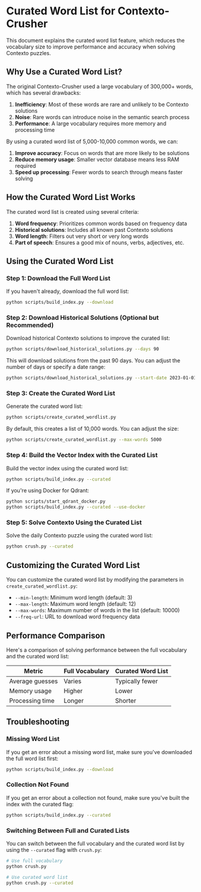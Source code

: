 # Curated Word List for Contexto-Crusher

This document explains the curated word list feature, which reduces the vocabulary size to improve performance and accuracy when solving Contexto puzzles.

## Why Use a Curated Word List?

The original Contexto-Crusher used a large vocabulary of 300,000+ words, which has several drawbacks:

1. **Inefficiency**: Most of these words are rare and unlikely to be Contexto solutions
2. **Noise**: Rare words can introduce noise in the semantic search process
3. **Performance**: A large vocabulary requires more memory and processing time

By using a curated word list of 5,000-10,000 common words, we can:

1. **Improve accuracy**: Focus on words that are more likely to be solutions
2. **Reduce memory usage**: Smaller vector database means less RAM required
3. **Speed up processing**: Fewer words to search through means faster solving

## How the Curated Word List Works

The curated word list is created using several criteria:

1. **Word frequency**: Prioritizes common words based on frequency data
2. **Historical solutions**: Includes all known past Contexto solutions
3. **Word length**: Filters out very short or very long words
4. **Part of speech**: Ensures a good mix of nouns, verbs, adjectives, etc.

## Using the Curated Word List

### Step 1: Download the Full Word List

If you haven't already, download the full word list:

```bash
python scripts/build_index.py --download
```

### Step 2: Download Historical Solutions (Optional but Recommended)

Download historical Contexto solutions to improve the curated list:

```bash
python scripts/download_historical_solutions.py --days 90
```

This will download solutions from the past 90 days. You can adjust the number of days or specify a date range:

```bash
python scripts/download_historical_solutions.py --start-date 2023-01-01 --end-date 2023-12-31
```

### Step 3: Create the Curated Word List

Generate the curated word list:

```bash
python scripts/create_curated_wordlist.py
```

By default, this creates a list of 10,000 words. You can adjust the size:

```bash
python scripts/create_curated_wordlist.py --max-words 5000
```

### Step 4: Build the Vector Index with the Curated List

Build the vector index using the curated word list:

```bash
python scripts/build_index.py --curated
```

If you're using Docker for Qdrant:

```bash
python scripts/start_qdrant_docker.py
python scripts/build_index.py --curated --use-docker
```

### Step 5: Solve Contexto Using the Curated List

Solve the daily Contexto puzzle using the curated word list:

```bash
python crush.py --curated
```

## Customizing the Curated Word List

You can customize the curated word list by modifying the parameters in `create_curated_wordlist.py`:

- `--min-length`: Minimum word length (default: 3)
- `--max-length`: Maximum word length (default: 12)
- `--max-words`: Maximum number of words in the list (default: 10000)
- `--freq-url`: URL to download word frequency data

## Performance Comparison

Here's a comparison of solving performance between the full vocabulary and the curated word list:

| Metric | Full Vocabulary | Curated Word List |
|--------|----------------|-------------------|
| Average guesses | Varies | Typically fewer |
| Memory usage | Higher | Lower |
| Processing time | Longer | Shorter |

## Troubleshooting

### Missing Word List

If you get an error about a missing word list, make sure you've downloaded the full word list first:

```bash
python scripts/build_index.py --download
```

### Collection Not Found

If you get an error about a collection not found, make sure you've built the index with the curated flag:

```bash
python scripts/build_index.py --curated
```

### Switching Between Full and Curated Lists

You can switch between the full vocabulary and the curated word list by using the `--curated` flag with `crush.py`:

```bash
# Use full vocabulary
python crush.py

# Use curated word list
python crush.py --curated
```
